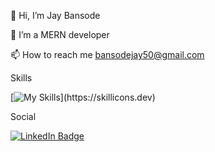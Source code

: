 👋 Hi, I’m Jay Bansode

🌱 I’m a MERN developer

📫 How to reach me bansodejay50@gmail.com
  
Skills
  
  [![My Skills](https://skillicons.dev/icons?i=html,css,js,react,redux,nodejs,express,mongodb,)](https://skillicons.dev)

Social

<div id="badges">
  <a href="https://www.linkedin.com/in/jaykbansode/">
    <img src="https://img.shields.io/badge/LinkedIn-blue?style=for-the-badge&logo=linkedin&logoColor=white" alt="LinkedIn Badge"/>
  </a>
</div>
 
<!---
Jay-Bansode/Jay-Bansode is a ✨ special ✨ repository because its `README.md` (this file) appears on your GitHub profile.
You can click the Preview link to take a look at your changes.
--->
